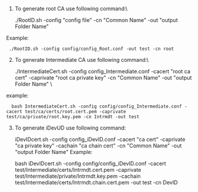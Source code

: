 1. To generate root CA use following command:\

     ./RootID.sh -config "config file" -cn "Common Name" -out "output Folder Name" 

Example: 

     ./RootID.sh -config config/config_Root.conf -out test -cn root 

2. To generate Intermediate CA use following command:\

     ./IntermediateCert.sh -config config_Intermediate.conf -cacert "root ca cert" -caprivate "root ca private key" -cn "Common Name" -out "output Folder Name" \

example: 

      bash IntermediateCert.sh -config config/config_Intermediate.conf -cacert test/ca/certs/root.cert.pem -caprivate test/ca/private/root.key.pem -cn Intrmdt -out test

3. To generate iDevUD use following command:

      iDevIDcert.sh -config config_iDevID.conf -cacert "ca cert" -caprivate "ca private key" -cachain "ca chain cert" -cn "Common Name" -out "output Folder Name" 
Example: 

      bash iDevIDcert.sh -config config/config_iDevID.conf -cacert test/Intermediate/certs/Intrmdt.cert.pem -caprivate test/Intermediate/private/Intrmdt.key.pem -cachain test/Intermediate/certs/Intrmdt.chain.cert.pem -out test -cn DevID


